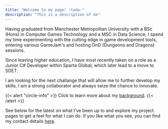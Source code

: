 ```yaml
---
title: "Welcome to my page! :tada:"
description: "This is a description of me"
---
```


Having graduated from Manchester Metropolitan University with a BSc (Hons) in Computer Games Technology and a MSC in Data Science, I spend my time experimenting with the cutting edge in game development tools, entering various GameJam's and hosting DnD (Dungeons and Dragons) sessions.

Since leaving higher education, I have most recently taken on a role as a Junior C# Developer within Sparta Global; which later lead to a move to SDET.

I am looking for the next challange that will allow me to further develop my skills, I am a strong collaborator and always seize the chance to innovate.

{{< alert "circle-info" >}}
Click to learn more about my [background](https://twitter.com/nunocoracao).
{{< /alert >}}

See below for the latest on what I've been up to and explore my project pages to get a feel for what I can do. If you like what you see, you can find my contact details <a target="_blank" href="https://github.com/nunocoracao/blowfish">here</a>.